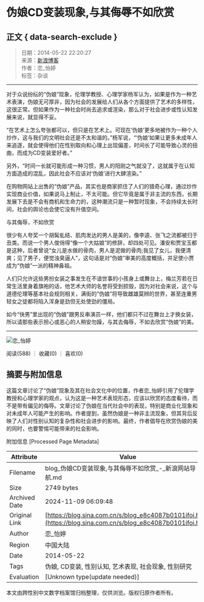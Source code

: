 # 伪娘CD变装现象,与其侮辱不如欣赏

## 正文 { data-search-exclude }


> 日期：2014-05-22 22:20:27  
> 来源：[新浪博客](http://blog.sina.com.cn/u/3905161339)  
> 作者：恋_怡婷  
> 标签：杂谈  

---

对于众说纷纭的“伪娘”现象，伦理学教授、心理学家杨军认为，如果是作为一种艺术表演，伪娘无可厚非，因为社会的发展给人们从各个方面提供了艺术的多样性，这很正常。但如果作为一种社会时尚去追求或渲染，那么对于社会进步或性认知发展来说，就显得不妥。

“在艺术上怎么夸张都可以，但只是在艺术上。可现在‘伪娘’更多地被作为一种个人炒作，这与我们的文明社会还是不太和谐的。”杨军说，“‘伪娘’如果让更多未成年人来追逐，就会使得他们在性别取向和心理上出现偏差，时间长了可能导致心灵的扭曲，而成为CD变装爱好者。”

另外，“时间一长就可能形成一种习惯，男人的阳刚之气就没了，这就属于在认知方面造成的混乱，因此社会不应该对‘伪娘’进行大肆渲染。”

在购物网站上出售的“伪娘”产品，其实也是商家抓住了人们的猎奇心理，通过炒作实现商业价值，如果说马上制止，不太可能。但它毕竟是属于非主流的东西，长期发展下去是不会有商机和生命力的，这种潮流只是一种暂时现象，不会持续太长时间，社会的舆论也会使它没有升值空间。

与其侮辱，不如欣赏

很少有人夸奖一个胡髯虬结、肌肉发达的男人是美的，像李逵、张飞之流都被归于丑类。而说一个男人俊俏得“像一个大姑娘”的修辞，却四处可见。潘安和贾宝玉都是这种，后者曾说“女儿是水做的骨肉，男人是泥做的骨肉;我见了女儿，我便清爽；见了男子，便觉浊臭逼人”，这句话是对“伪娘”审美的高度概括，并足使小贾成为“伪娘”一派的精神鼻祖。

人们只允许这些男扮女装之事发生在不谙世事的小孩身上或舞台上，梅兰芳若在日常生活里身着旗袍的话，他艺术大师的名誉将受到损毁，因为对社会来说，这个与道德伦理等基本社会规则相关，满街的“伪娘”将导致雌雄莫辨的世界，甚至连重男轻女之徒都将陷入浑身是劲但无处使劲的僵局。

如今“快男”里出现的“伪娘”跟男反串演员一样，他们都只不过在舞台上才换女装，所以请那些表示担心或恶心的人稍安勿躁，与其去侮辱，不如去欣赏“伪娘”的美。

---

![恋_怡婷](http://portrait4.sinaimg.cn/3905161339/blog/180)

阅读(588) ┊ 收藏(0) ┊ 喜欢(0)

## 摘要与附加信息

<!-- tcd_abstract -->
这篇文章讨论了“伪娘”现象及其在社会文化中的位置，作者恋_怡婷引用了伦理学教授和心理学家的观点，认为这是一种艺术表现形态，应该以欣赏的态度看待，而不是带有偏见的侮辱。文章讨论了伪娘在当代社会中的表现，特别是商业化现象和对未成年人可能产生的影响。作者提到，虽然伪娘是一种非主流现象，但其背后反映了人们对性别认知的复杂性和社会进步的影响。最终，作者倡导在欣赏伪娘的美的同时，也要警惕可能带来的社会影响。
<!-- tcd_abstract_end -->

附加信息 [Processed Page Metadata]

| Attribute       | Value                                  |
|-----------------|----------------------------------------|
| Filename        | blog_伪娘CD变装现象,与其侮辱不如欣赏_-_新浪网站导航.md                             |
| Size            | 2749 bytes                           |
| Archived Date   | 2024-11-09 06:09:48                             |
| Original Link   | [https://blog.sina.com.cn/s/blog_e8c4087b0101ifoi.html](https://blog.sina.com.cn/s/blog_e8c4087b0101ifoi.html)                       |
| Author          | 恋_怡婷                               |
| Region          | 中国大陆                               |
| Date            | 2014-05-22                                 |
| Tags            | 伪娘, CD变装, 性别认知, 艺术表现, 社会现象, 性别研究                                 |
| Evaluation            | [Unknown type(update needed)]                                 |
<!-- tcd_table_end -->

本文由跨性别中文数字档案馆归档整理，仅供浏览。版权归原作者所有。
